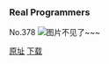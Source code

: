 ### Real Programmers
No.378
![图片不见了~~~](https://imgs.xkcd.com/comics/real_programmers.png)

[原址](https://xkcd.com//378) [下载](https://imgs.xkcd.com/comics/real_programmers.png)

